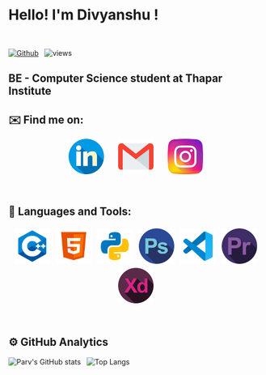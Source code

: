 # Hello! I'm Divyanshu !
<br />

[![Github](https://img.shields.io/github/followers/Divyanshu-Patel?label=Follow&style=social)](https://github.com/Divyanshu-Patel) &nbsp; ![views](https://komarev.com/ghpvc/?username=Divyanshu-Patel)

## BE - Computer Science student at Thapar Institute

<!-- * 💡  I like to explore new technologies.
* 🌱  I'm on track for learning more about Network Security and Blockchain
* 👯 I’m looking to collaborate on projects. -->
<!-- * 💬  Feel free to reach out to me for some interesting discussion. -->

## ✉️ Find me on:

<p align="center">
 <a href="https://www.linkedin.com/in/divyanshu17/"><img src="linkedin (2).png" alt="LinkedIn" height="70" width="70" style="vertical-align:top; margin:6px padding:5px"></a> &nbsp; &nbsp; &nbsp;
 <a href="mailto:divyansh94.patel@gmail.com"> <img src="gmail (2).png" alt="" height="70" width="70" style="vertical-align:top; margin:4px padding:5px"></a> &nbsp; &nbsp; &nbsp;
 <a href="https://instagram.com/div_yanshuuu"> <img src="instagram.png" alt="Python" height="70" width="70" style="vertical-align:top; margin:6px padding:5px"></a> 
</p>

<br />

## 🧰 Languages and Tools:
<p align="center">
<img src="cpp.png" alt="CPP" height="70" style="vertical-align:top; margin:4px">
<!-- <img src="django.png" alt="Django" height="70" style="vertical-align:top; margin:4px"> -->
<!-- <img src="go.png" alt="Go" height="70" style="vertical-align:top; margin:4px"> -->
<img src="html.png" alt="HTML" height="70" style="vertical-align:top; margin:4px">
<!-- <img src="js.png" alt="JS" height="70" style="vertical-align:top; margin:4px"> -->
<!-- <img src="mongo.png" alt="Mongodb" height="70" style="vertical-align:top; margin:4px"> -->
<!-- <img src="npm.png" alt="NPM" height="70" style="vertical-align:top; margin:4px"> -->
<!-- <img src="php.png" alt="PHP" height="70" style="vertical-align:top; margin:4px"> -->
<img src="py.png" alt="PYTHON" height="70" style="vertical-align:top; margin:4px">
<img src="photoshop.png" alt="PHOTOSHOP" height="70" style="vertical-align:top; margin:4px">
<!-- <img src="unity.png" alt="UNITY" height="70" style="vertical-align:top; margin:4px"> -->
<img src="vs.png" alt="VISUAL STUDIO" height="70" style="vertical-align:top; margin:4px">
<img src="premier.png" alt="PREMIER PRO" height="70" style="vertical-align:top; margin:4px">
<img src="experience.png" alt="XD" height="70" style="vertical-align:top; margin:4px">
<!--  -->
</p>

<br />

## ⚙️  GitHub Analytics

![Parv's GitHub stats](https://github-readme-stats.vercel.app/api?username=Divyanshu-Patel&theme=dark&show_icons=true) &nbsp; ![Top Langs](https://github-readme-stats.vercel.app/api/top-langs/?username=Divyanshu-Patel&theme=dark)

